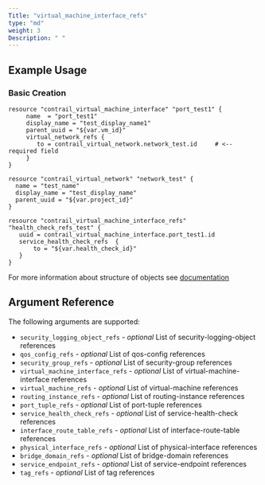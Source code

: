 ```yaml
---
Title: "virtual_machine_interface_refs"
type: "md"
weight: 3
Description: " "
---
```


## Example Usage

### Basic Creation

```hcl
resource "contrail_virtual_machine_interface" "port_test1" {
 	 name  = "port_test1"
	 display_name = "test_display_name1"
  	 parent_uuid = "${var.vm_id}"
     virtual_network_refs {
    	to = contrail_virtual_network.network_test.id     # <-- required field
     }
} 

resource "contrail_virtual_network" "network_test" {
  name = "test_name"
  display_name = "test_display_name" 
  parent_uuid = "${var.project_id}"
}

resource "contrail_virtual_machine_interface_refs" "health_check_refs_test" {
   uuid = contrail_virtual_machine_interface.port_test1.id
   service_health_check_refs  {
       to = "${var.health_check_id}"
   }
}
```

For more information about structure of objects see [documentation](http://www.opencontrail.org/documentation/api/r4.1/contrail_openapi.html)
## Argument Reference

The following arguments are supported:

* `security_logging_object_refs` - *optional* List of security-logging-object references
* `qos_config_refs` - *optional*	List of qos-config references	
* `security_group_refs` - *optional*	List of security-group references	
* `virtual_machine_interface_refs` - *optional*	List of virtual-machine-interface references	
* `virtual_machine_refs` - *optional*	List of virtual-machine references	
* `routing_instance_refs` - *optional*	List of routing-instance references
* `port_tuple_refs` - *optional*	List of port-tuple references
* `service_health_check_refs` - *optional*	List of service-health-check references
* `interface_route_table_refs` - *optional*	List of interface-route-table references
* `physical_interface_refs` - *optional*	List of physical-interface references
* `bridge_domain_refs` - *optional*	List of bridge-domain references
* `service_endpoint_refs` - *optional*	List of service-endpoint references	
* `tag_refs` - *optional*	List of tag references
